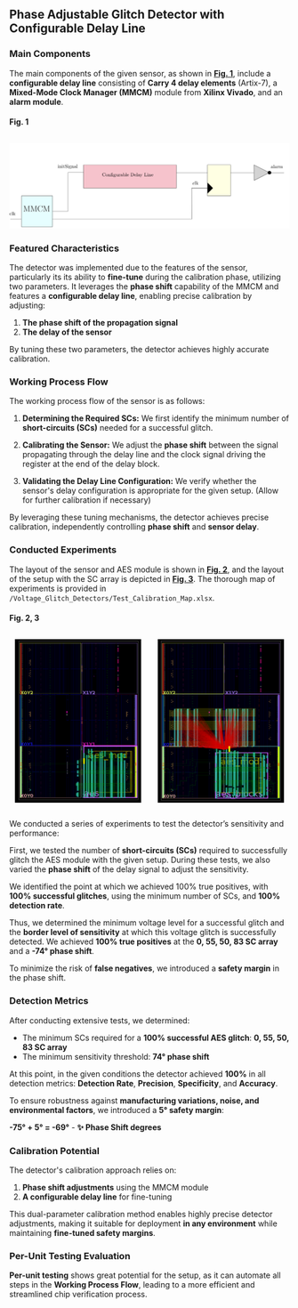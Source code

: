 ## Phase Adjustable Glitch Detector with Configurable Delay Line  


### Main Components

The main components of the given sensor, as shown in [**Fig. 1**](#fig1), include a **configurable delay line** consisting of **Carry 4 delay elements** (Artix-7), a **Mixed-Mode Clock Manager (MMCM)** module from **Xilinx Vivado**, and an **alarm module**.

#### Fig. 1
## <a name="fig1"></a>
![Fig. 1: Voltage Glitch Detector](Schematic_Detector_2.png)



### Featured Characteristics  

The detector was implemented due to the features of the sensor, particularly its its ability to **fine-tune** during the calibration phase, utilizing two parameters. It leverages the **phase shift** capability of the MMCM and features a **configurable delay line**, enabling precise calibration by adjusting:

1. **The phase shift of the propagation signal**
2. **The delay of the sensor**

By tuning these two parameters, the detector achieves highly accurate calibration.
 

### Working Process Flow  

The working process flow of the sensor is as follows:

1. **Determining the Required SCs:** We first identify the minimum number of **short-circuits (SCs)** needed for a successful glitch.

2. **Calibrating the Sensor:** We adjust the **phase shift** between the signal propagating through the delay line and the clock signal driving the register at the end of the delay block.

3. **Validating the Delay Line Configuration:** We verify whether the sensor's delay configuration is appropriate for the given setup. (Allow for further calibration if necessary)

By leveraging these tuning mechanisms, the detector achieves precise calibration, independently controlling **phase shift** and **sensor delay**.


### Conducted Experiments  

The layout of the sensor and AES module is shown in [**Fig. 2**](#fig2), and the layout of the setup with the SC array is depicted in [**Fig. 3**](#fig2). The thorough map of experiments is provided in `/Voltage_Glitch_Detectors/Test_Calibration_Map.xlsx`.

#### Fig. 2, 3
## <a name="fig2"></a>
<div style="display: flex; justify-content: space-around;">
  <img src="Layout_Detector_2.png" alt="Voltage Glitch Detector" style="max-width: 45%; margin-right: 10px;" />
  <img src="Layout_Detector_2_SCs.png" alt="Voltage Glitch Detector with SCs" style="max-width: 45%;" />
</div>

## <a name="fig3"></a>

We conducted a series of experiments to test the detector’s sensitivity and performance:

First, we tested the number of **short-circuits (SCs)** required to successfully glitch the AES module with the given setup. During these tests, we also varied the **phase shift** of the delay signal to adjust the sensitivity.

We identified the point at which we achieved 100% true positives, with **100% successful glitches**, using the minimum number of SCs, and **100% detection rate**.

Thus, we determined the minimum voltage level for a successful glitch and the **border level of sensitivity** at which this voltage glitch is successfully detected. We achieved **100% true positives** at the **0, 55, 50, 83 SC array** and a **-74° phase shift**.

To minimize the risk of **false negatives**, we introduced a **safety margin** in the phase shift.

 
### Detection Metrics  

After conducting extensive tests, we determined:  

- The minimum SCs required for a **100% successful AES glitch**: **0, 55, 50, 83 SC array**  
- The minimum sensitivity threshold: **74° phase shift**  

At this point, in the given conditions the detector achieved **100%** in all detection metrics: **Detection Rate**, **Precision**, **Specificity**, and **Accuracy**.

To ensure robustness against **manufacturing variations, noise, and environmental factors**, we introduced a **5° safety margin**:

**-75° + 5° = -69°** - **✨ Phase Shift degrees**   

### Calibration Potential  

The detector's calibration approach relies on:  

1. **Phase shift adjustments** using the MMCM module  
2. **A configurable delay line** for fine-tuning  

This dual-parameter calibration method enables highly precise detector adjustments, making it suitable for deployment **in any environment** while maintaining **fine-tuned safety margins**.  

### Per-Unit Testing Evaluation

**Per-unit testing** shows great potential for the setup, as it can automate all steps in the **Working Process Flow**, leading to a more efficient and streamlined chip verification process.

